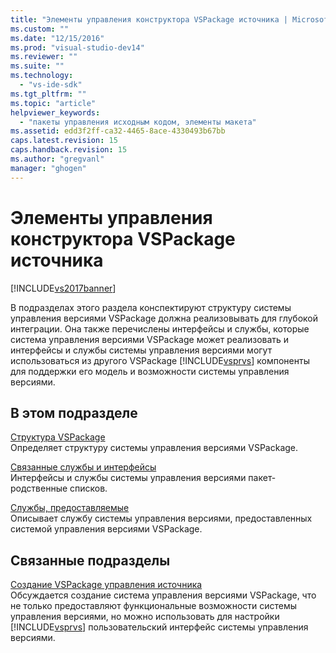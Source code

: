 ```yaml
---
title: "Элементы управления конструктора VSPackage источника | Microsoft Docs"
ms.custom: ""
ms.date: "12/15/2016"
ms.prod: "visual-studio-dev14"
ms.reviewer: ""
ms.suite: ""
ms.technology: 
  - "vs-ide-sdk"
ms.tgt_pltfrm: ""
ms.topic: "article"
helpviewer_keywords: 
  - "пакеты управления исходным кодом, элементы макета"
ms.assetid: edd3f2ff-ca32-4465-8ace-4330493b67bb
caps.latest.revision: 15
caps.handback.revision: 15
ms.author: "gregvanl"
manager: "ghogen"
---
```

# Элементы управления конструктора VSPackage источника
[!INCLUDE[vs2017banner](../../code-quality/includes/vs2017banner.md)]

В подразделах этого раздела конспектируют структуру системы управления версиями VSPackage должна реализовывать для глубокой интеграции.  Она также перечислены интерфейсы и службы, которые система управления версиями VSPackage может реализовать и интерфейсы и службы системы управления версиями могут использоваться из другого VSPackage [!INCLUDE[vsprvs](../../code-quality/includes/vsprvs_md.md)] компоненты для поддержки его модель и возможности системы управления версиями.  
  
## В этом подразделе  
 [Структура VSPackage](../../extensibility/internals/vspackage-structure-source-control-vspackage.md)  
 Определяет структуру системы управления версиями VSPackage.  
  
 [Связанные службы и интерфейсы](../../extensibility/internals/related-services-and-interfaces-source-control-vspackage.md)  
 Интерфейсы и службы системы управления версиями пакет\-родственные списков.  
  
 [Службы, предоставляемые](../../extensibility/internals/services-provided-source-control-vspackage.md)  
 Описывает службу системы управления версиями, предоставленных системой управления версиями VSPackage.  
  
## Связанные подразделы  
 [Создание VSPackage управления источника](../../extensibility/internals/creating-a-source-control-vspackage.md)  
 Обсуждается создание система управления версиями VSPackage, что не только предоставляют функциональные возможности системы управления версиями, но можно использовать для настройки [!INCLUDE[vsprvs](../../code-quality/includes/vsprvs_md.md)] пользовательский интерфейс системы управления версиями.